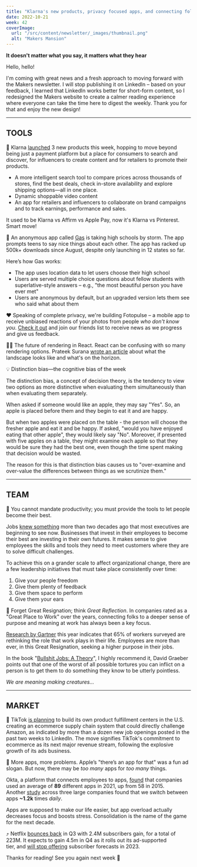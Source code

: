 ```yaml
---
title: "Klarna's new products, privacy focused apps, and connecting folks to a deeper sense of purpose and meaning"
date: 2022-10-21
week: 42
coverImage:
  url: "/src/content/newsletter/_images/thumbnail.png"
  alt: "Makers Mansion"
---
```


**It doesn't matter what you say, it matters what they hear**

Hello, hello!

I'm coming with great news and a fresh approach to moving forward with the Makers newsletter. I will stop publishing it on LinkedIn – based on your feedback, I learned that LinkedIn works better for short-form content, so I redesigned the Makers website to create a calmer reading experience where everyone can take the time here to digest the weekly. Thank you for that and enjoy the new design!

---

## TOOLS

🚀 Klarna [launched](https://www.klarna.com/us/spotlight/) 3 new products this week, hopping to move beyond being just a payment platform but a place for consumers to search and discover, for influencers to create content and for retailers to promote their products.

- A more intelligent search tool to compare prices across thousands of stores, find the best deals, check in-store availability and explore shipping options—all in one place.
- Dynamic shoppable video content
- An app for retailers and influencers to collaborate on brand campaigns and to track earnings, performance and sales.

It used to be Klarna vs Affirm vs Apple Pay, now it's Klarna vs Pinterest. Smart move!

📱 An anonymous app called [Gas](https://apps.apple.com/us/app/gas/id1641791746) is taking high schools by storm. The app prompts teens to say nice things about each other. The app has racked up 500k+ downloads since August, despite only launching in 12 states so far.

Here’s how Gas works:

- The app uses location data to let users choose their high school
- Users are served multiple choice questions about fellow students with superlative-style answers – e.g., "the most beautiful person you have ever met"
- Users are anonymous by default, but an upgraded version lets them see who said what about them

❤️ Speaking of complete privacy, we're building Fotopulse – a mobile app to receive unbiased reactions of your photos from people _who don't know you_. [Check it out](https://fotopulse.com/?utm_source=MakersMansion) and join our friends list to receive news as we progress and give us feedback.

🧑‍💻 The future of rendering in React. React can be confusing with so many rendering options. Prateek Surana [wrote an article](https://prateeksurana.me/blog/future-of-rendering-in-react/) about what the landscape looks like and what's on the horizon.

💡 Distinction bias—the cognitive bias of the week

The distinction bias, a concept of decision theory, is the tendency to view two options as more distinctive when evaluating them simultaneously than when evaluating them separately.

When asked if someone would like an apple, they may say "Yes". So, an apple is placed before them and they begin to eat it and are happy.

But when two apples were placed on the table - the person will choose the fresher apple and eat it and be happy. If asked, "would you have enjoyed eating that other apple", they would likely say "No". Moreover, if presented with five apples on a table, they might examine each apple so that they would be sure they had the best one, even though the time spent making that decision would be wasted.

The reason for this is that distinction bias causes us to "over-examine and over-value the differences between things as we scrutinize them."

---

## TEAM

👫 You cannot mandate productivity; you must provide the tools to let people become their best.

Jobs [knew something](https://www.inc.com/marcel-schwantes/it-took-steve-jobs-2-sentences-to-teach-one-of-greatest-leadership-lessons-you-will-ever-hear.html) more than two decades ago that most executives are beginning to see now. Businesses that invest in their employees to become their best are investing in their own futures. It makes sense to give employees the skills and tools they need to meet customers where they are to solve difficult challenges.

To achieve this on a grander scale to affect organizational change, there are a few leadership initiatives that must take place consistently over time:

1. Give your people freedom
2. Give them plenty of feedback
3. Give them space to perform
4. Give them your ears

🌟 Forget Great Resignation; think _Great Reflection_. In companies rated as a "Great Place to Work" over the years, connecting folks to a deeper sense of purpose and meaning at work has always been a key focus.

[Research by Gartner](https://www.gartner.com/en/articles/employees-seek-personal-value-and-purpose-at-work-be-prepared-to-deliver) this year indicates that 65% of workers surveyed are rethinking the role that work plays in their life. Employees are more than ever, in this Great Resignation, seeking a higher purpose in their jobs.

In the book "[Bullshit Jobs: A Theory](https://www.goodreads.com/book/show/34466958-bullshit-jobs)", I highly recommend it, David Graeber points out that one of the worst of all possible tortures you can inflict on a person is to get them to do something they know to be utterly pointless.

_We are meaning making creatures..._

---

## MARKET

🏪 TikTok [is planning](https://www.axios.com/2022/10/11/tiktok-chases-amazon-fulfillment-centers) to build its own product fulfillment centers in the U.S. creating an ecommerce supply chain system that could directly challenge Amazon, as indicated by more than a dozen new job openings posted in the past two weeks to LinkedIn. The move signifies TikTok's commitment to ecommerce as its next major revenue stream, following the explosive growth of its ads business.

📱 More apps, more problems. Apple’s "there’s an app for that" was a fun ad slogan. But now, there may be *too many* apps for *too many* things.

Okta, a platform that connects employees to apps, [found](https://www.bloomberg.com/news/articles/2022-10-18/tech-fatigue-has-employees-zooming-in-and-zoning-out) that companies used an average of **89** different apps in 2021, up from 58 in 2015. Another [study](https://hbr.org/2022/08/how-much-time-and-energy-do-we-waste-toggling-between-applications) across three large companies found that we switch between apps **~1.2k** times *daily*.

Apps are supposed to make our life easier, but app overload actually decreases focus and boosts stress. Consolidation is the name of the game for the next decade.

⤴ Netflix [bounces back](https://variety.com/2022/digital/news/netflix-q3-earnings-results-adds-subscribers-1235406997/) in Q3 with 2.4M subscribers gain, for a total of 223M. It expects to gain 4.5m in Q4 as it rolls out its ad-supported tier, and [will stop offering](https://variety.com/2022/digital/news/netflix-stops-subscriber-forecasts-q1-2023-1235407573/) subscriber forecasts in 2023.

Thanks for reading! See you again next week 🫶
